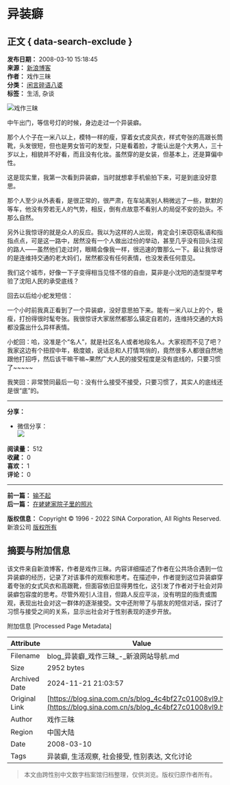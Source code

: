 # 异装癖

## 正文 { data-search-exclude }


**发布日期：** 2008-03-10 15:18:45  
**来源：** [新浪博客](http://blog.sina.com.cn/u/1280045692)  
**作者：** 戏作三昧  
**分类：** [闲言碎语八婆](//blog.sina.com.cn/s/articlelist_1280045692_2_1.html)  
**标签：** 生活, 杂谈  

![戏作三昧](http://p5.sinaimg.cn/1280045692/180/1)

中午出门，等信号灯的时候，身边走过一个异装癖。

那个人个子在一米八以上，模特一样的瘦，穿着女式皮风衣，样式夸张的高跟长筒靴，头发很短，但也是男女皆可的发型，只是看着脸，才能认出是个大男人，三十岁以上，相貌并不好看，而且没有化妆。虽然穿的是女装，但基本上，还是算偏中性。

这是现实里，我第一次看到异装癖，当时就想拿手机偷拍下来，可是到底没好意思。

那个人至少从外表看，是很正常的，很严肃，在车站离别人稍微远了一些，默默的等车，他没有旁若无人的气势，相反，倒有点故意不看别人的局促不安的劲头。不那么自然。

另外让我惊讶的就是众人的反应。我以为这样的人出现，肯定会引来窃窃私语和指指点点，可是这一路中，居然没有一个人做出过份的举动，甚至几乎没有回头注视的路人——虽然他们走过时，眼睛会像我一样，很迅速的瞥那么一下。最让我惊讶的是连维持交通的老大妈们，居然都没有任何表情，也没发表任何意见。

我们这个城市，好像一下子变得相当见怪不怪的自由，莫非是小沈阳的造型提早考验了沈阳人民的承受底线？

回去以后给小蛇发短信：

一个小时前我真正看到了一个异装癖，没好意思拍下来。能有一米八以上的个，极瘦，打扮得很时髦夸张。我很惊讶大家居然都那么镇定自若的，连维持交通的大妈都没露出什么异样表情。

小蛇回：哈，没准是个“名人”，就是社区名人或者地段名人。大家视而不见了吧？我家这边有个扭捏中年，极度娘，说话总和人打情骂俏的，竟然很多人都很自然地跟他打招呼，然后该干嘛干嘛~果然广大人民的接受程度是没有底线的，只要习惯了~~~~~

我笑回：非常赞同最后一句：没有什么接受不接受，只要习惯了，其实人的底线还是很“底”的。 

---

**分享：**  
- 微信分享：  
  ![](//comet.blog.sina.com.cn/qr?https://blog.sina.com.cn/s/blog_4c4bf27c01008vl9.html)

**阅读量：** 512  
**收藏：** 0  
**喜欢：** 1  
**评论：** 0  

---

**前一篇：** [输不起](//blog.sina.com.cn/s/blog_4c4bf27c01008umw.html)  
**后一篇：** [在姥姥家院子里的照片](//blog.sina.com.cn/s/blog_4c4bf27c01008vuz.html)  

**版权信息：** Copyright © 1996 - 2022 SINA Corporation, All Rights Reserved.  
新浪公司 [版权所有](//www.sina.com.cn/intro/copyright.shtml)

## 摘要与附加信息

<!-- tcd_abstract -->
该文件来自新浪博客，作者是戏作三昧。内容详细描述了作者在公共场合遇到一位异装癖的经历，记录了对该事件的观察和思考。在描述中，作者提到这位异装癖穿着夸张的女式风衣和高跟靴，但面容依旧显得男性化，这引发了作者对于社会对异装癖包容度的思考。尽管外观引人注目，但路人反应平淡，没有明显的指责或围观，表现出社会对这一群体的逐渐接受。文中还附带了与朋友的短信对话，探讨了习惯与接受之间的关系，显示出社会对于性别表现的逐步开放。
<!-- tcd_abstract_end -->

附加信息 [Processed Page Metadata]

| Attribute       | Value                                  |
|-----------------|----------------------------------------|
| Filename        | blog_异装癖_戏作三昧_-_新浪网站导航.md                             |
| Size            | 2952 bytes                           |
| Archived Date   | 2024-11-21 21:03:57                             |
| Original Link   | [https://blog.sina.com.cn/s/blog_4c4bf27c01008vl9.html](https://blog.sina.com.cn/s/blog_4c4bf27c01008vl9.html)                       |
| Author          | 戏作三昧                               |
| Region          | 中国大陆                               |
| Date            | 2008-03-10                                 |
| Tags            | 异装癖, 生活观察, 社会接受, 性别表达, 文化讨论                                 |
>
> 本文由跨性别中文数字档案馆归档整理，仅供浏览。版权归原作者所有。
>